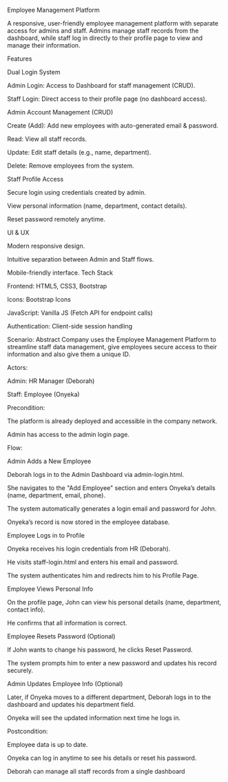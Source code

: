 Employee Management Platform

A responsive, user-friendly employee management platform with separate access for admins and staff. Admins manage staff records from the dashboard, while staff log in directly to their profile page to view and manage their information.

Features

Dual Login System

Admin Login: Access to Dashboard for staff management (CRUD).

Staff Login: Direct access to their profile page (no dashboard access).

Admin Account Management (CRUD)

Create (Add): Add new employees with auto-generated email & password.

Read: View all staff records.

Update: Edit staff details (e.g., name, department).

Delete: Remove employees from the system.

Staff Profile Access

Secure login using credentials created by admin.

View personal information (name, department, contact details).

Reset password remotely anytime.

UI & UX

Modern responsive design.

Intuitive separation between Admin and Staff flows.

Mobile-friendly interface. Tech Stack

Frontend: HTML5, CSS3, Bootstrap

Icons: Bootstrap Icons

JavaScript: Vanilla JS (Fetch API for endpoint calls)

Authentication: Client-side session handling

Scenario: Abstract Company uses the Employee Management Platform to streamline staff data management, give employees secure access to their information and also give them a unique ID.

Actors:

Admin: HR Manager (Deborah)

Staff: Employee (Onyeka)

Precondition:

The platform is already deployed and accessible in the company network.

Admin has access to the admin login page.

Flow:

Admin Adds a New Employee

Deborah logs in to the Admin Dashboard via admin-login.html.

She navigates to the "Add Employee" section and enters Onyeka’s details (name, department, email, phone).

The system automatically generates a login email and password for John.

Onyeka’s record is now stored in the employee database.

Employee Logs in to Profile

Onyeka receives his login credentials from HR (Deborah).

He visits staff-login.html and enters his email and password.

The system authenticates him and redirects him to his Profile Page.

Employee Views Personal Info

On the profile page, John can view his personal details (name, department, contact info).

He confirms that all information is correct.

Employee Resets Password (Optional)

If John wants to change his password, he clicks Reset Password.

The system prompts him to enter a new password and updates his record securely.

Admin Updates Employee Info (Optional)

Later, if Onyeka moves to a different department, Deborah logs in to the dashboard and updates his department field.

Onyeka will see the updated information next time he logs in.

Postcondition:

Employee data is up to date.

Onyeka can log in anytime to see his details or reset his password.

Deborah can manage all staff records from a single dashboard